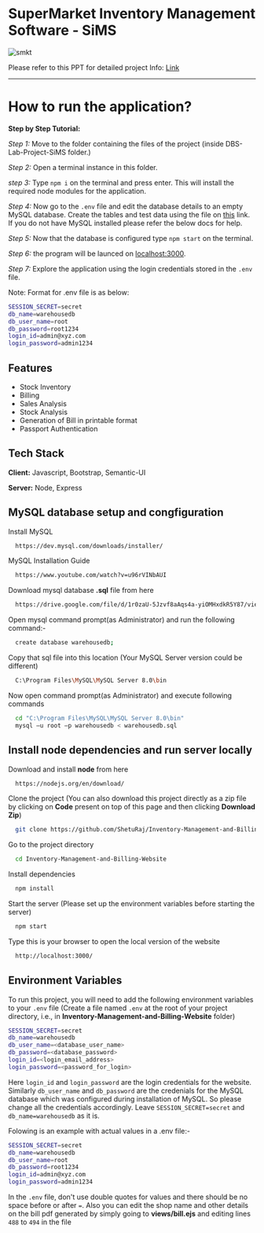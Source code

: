 # SuperMarket Inventory Management Software - SiMS

![smkt](https://user-images.githubusercontent.com/96542494/236182414-7d08ca93-6c4b-41c0-8d86-fe5a4a26e987.png)

Please refer to this PPT for detailed project Info: [Link](https://docs.google.com/presentation/d/1dTazanZ8y5j9DeEx2Rdi3isoEvZ4XJGY/edit?usp=sharing&ouid=102307740857945347515&rtpof=true&sd=true)

---

# How to run the application?
**Step by Step Tutorial:**

*Step 1:* Move to the folder containing the files of the project (inside DBS-Lab-Project-SiMS folder.)

*Step 2:* Open a terminal instance in this folder.

*step 3:* Type `npm i` on the terminal and press enter. This will install the required node modules for the application.

*Step 4:* Now go to the `.env` file and edit the database details to an empty MySQL database. Create the tables and test data using the file on [this](https://drive.google.com/file/d/1r0zaU-5Jzvf8aAqs4a-yiOMHxdkR5Y87/view?usp=sharing) link. If you do not have MySQL installed please refer the below docs for help.

*Step 5:* Now that the database is configured type `npm start` on the terminal.

*Step 6:* the program will be launced on [localhost:3000](https://localhost:3000/).

*Step 7:* Explore the application using the login credentials stored in the `.env` file.

Note: Format for .env file is as below:
```bash
SESSION_SECRET=secret
db_name=warehousedb
db_user_name=root
db_password=root1234
login_id=admin@xyz.com
login_password=admin1234
```

## Features

- Stock Inventory
- Billing
- Sales Analysis
- Stock Analysis
- Generation of Bill in printable format
- Passport Authentication
  
## Tech Stack

**Client:** Javascript, Bootstrap, Semantic-UI

**Server:** Node, Express

## MySQL database setup and congfiguration

Install MySQL

```bash
  https://dev.mysql.com/downloads/installer/
```

MySQL Installation Guide

```bash
  https://www.youtube.com/watch?v=u96rVINbAUI
```
Download mysql database **.sql** file from here

```bash
  https://drive.google.com/file/d/1r0zaU-5Jzvf8aAqs4a-yiOMHxdkR5Y87/view?usp=sharing
```
Open mysql command prompt(as Administrator) and run the following command:-

```bash
  create database warehousedb;
```

Copy that sql file into this location (Your MySQL Server version could be different)
```bash
  C:\Program Files\MySQL\MySQL Server 8.0\bin
```

Now open command prompt(as Administrator) and execute following commands
```bash
  cd "C:\Program Files\MySQL\MySQL Server 8.0\bin"
  mysql –u root –p warehousedb < warehousedb.sql
```
  
## Install node dependencies and run server locally

Download and install **node** from here
```bash
  https://nodejs.org/en/download/
```

Clone the project (You can also download this project directly as a zip file by clicking on **Code** present on top of this page and then clicking **Download Zip**)

```bash
  git clone https://github.com/ShetuRaj/Inventory-Management-and-Billing-Website.git
```

Go to the project directory

```bash
  cd Inventory-Management-and-Billing-Website
```

Install dependencies

```bash
  npm install
```


Start the server (Please set up the environment variables before starting the server)

```bash
  npm start
```

Type this is your browser to open the local version of the website

```bash
  http://localhost:3000/
```

  
## Environment Variables

To run this project, you will need to add the following environment variables to your `.env` file (Create a file named `.env` at the root of your project directory, i.e., in **Inventory-Management-and-Billing-Website** folder)

```bash
SESSION_SECRET=secret
db_name=warehousedb
db_user_name=<database_user_name>
db_password=<database_password>
login_id=<login_email_address>
login_password=<password_for_login>
```


Here `login_id` and `login_password` are the login credentials for the website. Similarly `db_user_name` and `db_password` are the credenials for the MySQL database which was configured during installation of MySQL. So please change all the credentials accordingly. 
Leave `SESSION_SECRET=secret` and `db_name=warehousedb` as it is.

Folowing is an example with actual values in a .env file:-

```bash
SESSION_SECRET=secret
db_name=warehousedb
db_user_name=root
db_password=root1234
login_id=admin@xyz.com
login_password=admin1234
```
  
In the `.env` file, don't use double quotes for values and there should be no space before or after `=`. Also you can edit the shop name and other details on the bill pdf generated by simply going to **views/bill.ejs** and editing lines `488` to `494` in the file
